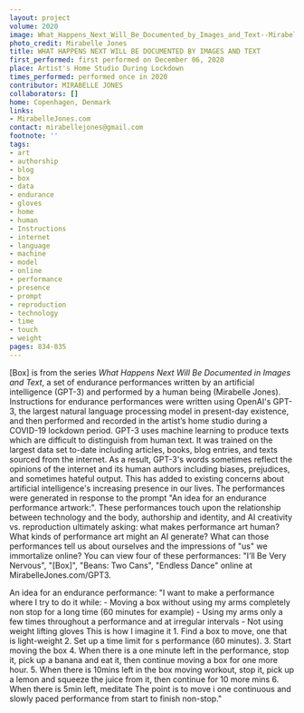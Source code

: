 ```yaml
---
layout: project
volume: 2020
image: What_Happens_Next_Will_Be_Documented_by_Images_and_Text--Mirabelle_Jones.jpg
photo_credit: Mirabelle Jones
title: WHAT HAPPENS NEXT WILL BE DOCUMENTED BY IMAGES AND TEXT
first_performed: first performed on December 06, 2020
place: Artist's Home Studio During Lockdown
times_performed: performed once in 2020
contributor: MIRABELLE JONES
collaborators: []
home: Copenhagen, Denmark
links:
- MirabelleJones.com
contact: mirabellejones@gmail.com
footnote: ''
tags:
- art
- authorship
- blog
- box
- data
- endurance
- gloves
- home
- human
- Instructions
- internet
- language
- machine
- model
- online
- performance
- presence
- prompt
- reproduction
- technology
- time
- touch
- weight
pages: 834-835
---
```




[Box] is from the series *What Happens Next Will Be Documented in Images and Text*, a set of endurance performances written by an artificial intelligence (GPT-3) and performed by a human being (Mirabelle Jones). Instructions for endurance performances were written using OpenAI's GPT-3, the largest natural language processing model in present-day existence, and then performed and recorded in the artist’s home studio during a COVID-19 lockdown period. GPT-3 uses machine learning to produce texts which are difficult to distinguish from human text. It was trained on the largest data set to-date including articles, books, blog entries, and texts sourced from the internet. As a result, GPT-3's words sometimes reflect the opinions of the internet and its human authors including biases, prejudices, and sometimes hateful output. This has added to existing concerns about artificial intelligence's increasing presence in our lives. The performances were generated in response to the prompt "An idea for an endurance performance artwork:". These performances touch upon the relationship between technology and the body, authorship and identity, and AI creativity vs. reproduction ultimately asking: what makes performance art human? What kinds of performance art might an AI generate? What can those performances tell us about ourselves and the impressions of "us" we immortalize online? You can view four of these performances: "I’ll Be Very Nervous", "[Box]", "Beans: Two Cans", "Endless Dance" online at MirabelleJones.com/GPT3. 

An idea for an endurance performance: 
"I want to make a performance where I try to do it while: - Moving a box without using my arms completely non stop for a long time (60 minutes for example) - Using my arms only a few times throughout a performance and at irregular intervals - Not using weight lifting gloves This is how I imagine it 1. Find a box to move, one that is light-weight 2. Set up a time limit for s performance (60 minutes). 3. Start moving the box 4. When there is a one minute left in the performance, stop it, pick up a banana and eat it, then continue moving a box for one more hour. 5. When there is 10mins left in the box moving workout, stop it, pick up a lemon and squeeze the juice from it, then continue for 10 more mins 6. When there is 5min left, meditate The point is to move i one continuous and slowly paced performance from start to finish non-stop."
